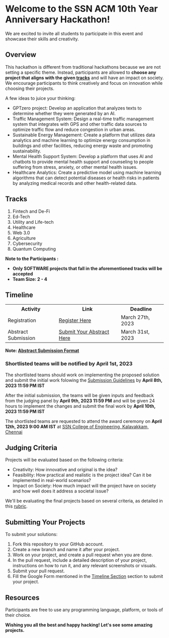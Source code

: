 <h1>Welcome to the SSN ACM 10th Year Anniversary Hackathon!</h1>
<p>We are excited to invite all students to participate in this event and showcase their skills and creativity.</p>

<h2>Overview</h2>
<p>This hackathon is different from traditional hackathons because we are not setting a specific theme. Instead, participants are allowed to <strong>choose any project that aligns with the given <a href="#Tracks">tracks</a></strong> and  will have an impact on society. We encourage participants to think creatively and focus on innovation while choosing their projects.</p>
<p>A few ideas to juice your thinking:</p>
<ul>
  <li>GPTzero project: Develop an application that analyzes texts to determine whether they were generated by an AI.</li>
  <li>Traffic Management System: Design a real-time traffic management system that integrates with GPS and other traffic data sources to optimize traffic flow and reduce congestion in urban areas.</li>
  <li>Sustainable Energy Management: Create a platform that utilizes data analytics and machine learning to optimize energy consumption in buildings and other facilities, reducing energy waste and promoting sustainability.</li>
  <li>Mental Health Support System: Develop a platform that uses AI and chatbots to provide mental health support and counseling to people suffering from stress, anxiety, or other mental health issues.</li>
  <li>Healthcare Analytics: Create a predictive model using machine learning algorithms that can detect potential diseases or health risks in patients by analyzing medical records and other health-related data.</li>
</ul>

<h2>Tracks</h2>
<ol>
  <li>Fintech and De-Fi</li>
  <li>Ed-Tech</li>
  <li>Utility and Life-tech</li>
  <li>Healthcare</li>
  <li>Web 3.0</li>
  <li>Agriculture</li>
  <li>Cybersecurity</li>
  <li>Quantum Computing</li>
</ol>

<strong>Note to the Participants : <ul><li>Only SOFTWARE projects that fall in the aforementioned tracks will be accepted</li><li>Team Size: 2 - 4</li></ul></strong>

<h2 id="tm">Timeline</h2>
<table>
    <tr>
        <th>Activity</th>
        <th>Link</th>
        <th>Deadline</th>
    </tr>
    <tr>
        <td>Registration</td>
        <td><a href="https://forms.gle/6ML8HFG4eHNVy5Fs7">Register Here</a></td>
        <td>March 27th, 2023</td>
    </tr>
    <tr>
        <td>Abstract Submission</td>
        <td><a href="https://forms.gle/Cc6jxjwFBZKwkD3w9">Submit Your Abstract Here</a></td>
        <td>March 31st, 2023</td>
    </tr>
</table>
<strong>Note: <a href="https://github.com/SSNACM/SSN-ACM-10th-Anniversary/blob/main/Abstract%20Submission%20Format.docx">Abstract Submission Format</a> </strong>

<br>
<h3>Shortlisted teams will be notified by April 1st, 2023</h3>
<p>The shortlisted teams should work on implementing the proposed solution and submit the initial work folowing the <a href="#sb">Submission Guidelines</a> by <strong>April 8th, 2023 11:59 PM IST</strong></p>
<p>After the initial submission, the teams will be given inputs and feedback from the judging panel by <strong>April 9th, 2023 11:59 PM</strong> and will be given 24 hours to implement the changes and submit the final work by <strong>April 10th, 2023 11:59 PM IST</strong></p>
<p>The shortlisted teams are requested to attend the award ceremony on <strong>April 12th, 2023 9:00 AM IST</strong> at <a href="https://maps.app.goo.gl/s4mZjSBpAgtZ7vBN8">SSN College of Engineering, Kalavakkam, Chennai</a></p>


<h2>Judging Criteria</h2>
<p>Projects will be evaluated based on the following criteria:</p>
<ul>
  <li>Creativity: How innovative and original is the idea?</li>
  <li>Feasibility: How practical and realistic is the project idea? Can it be implemented in real-world scenarios?</li>
  <li>Impact on Society: How much impact will the project have on society and how well does it address a societal issue?</li>
</ul>

<p>We'll be evaluating the final projects based on several criteria, as detailed in this <a href="rubric.md">rubric</a>.</p>

<h2 id="sb">Submitting Your Projects</h2>
<p>To submit your solutions:</p>
<ol>
  <li>Fork this repository to your GitHub account.</li>
  <li>Create a new branch and name it after your project.</li>
  <li>Work on your project, and create a pull request when you are done.</li>
  <li>In the pull request, include a detailed description of your project, instructions on how to run it, and any relevant screenshots or visuals.</li>
  <li>Submit your pull request.</li>
  <li>Fill the Google Form mentioned in the <a href="#tm">Timeline Section</a> section to submit your project.</li>
</ol>

<p></p>

<h2>Resources</h2>
<p>Participants are free to use any programming language, platform, or tools of their choice.</p>


<strong><p>Wishing you all the best and happy hacking! Let's see some amazing projects.</p></strong>
